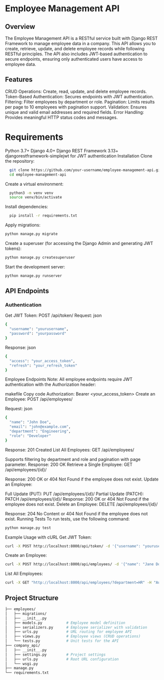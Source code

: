# Employee Management API

## Overview
The Employee Management API is a RESTful service built with Django REST Framework to manage employee data in a company. This API allows you to create, retrieve, update, and delete employee records while following RESTful principles. The API also includes JWT-based authentication to secure endpoints, ensuring only authenticated users have access to employee data.

## Features
CRUD Operations: Create, read, update, and delete employee records.
Token-Based Authentication: Secures endpoints with JWT authentication.
Filtering: Filter employees by department or role.
Pagination: Limits results per page to 10 employees with pagination support.
Validation: Ensures unique and valid email addresses and required fields.
Error Handling: Provides meaningful HTTP status codes and messages.

# Requirements
Python 3.7+
Django 4.0+
Django REST Framework 3.13+
djangorestframework-simplejwt for JWT authentication
Installation
Clone the repository:

```bash
  git clone https://github.com/your-username/employee-management-api.git
  cd employee-management-api
```

Create a virtual environment:
```bash
  python3 -m venv venv
  source venv/bin/activate
```

Install dependencies:
```bash
  pip install -r requirements.txt
```

Apply migrations:
```bash
python manage.py migrate
```

Create a superuser (for accessing the Django Admin and generating JWT tokens):
```bash
python manage.py createsuperuser
```

Start the development server:
```bash
python manage.py runserver
```

## API Endpoints
### Authentication
Get JWT Token: POST /api/token/
Request:
json
```bash
{
  "username": "yourusername",
  "password": "yourpassword"
}
```

Response:
json
```bash
{
  "access": "your_access_token",
  "refresh": "your_refresh_token"
}
```

Employee Endpoints
Note: All employee endpoints require JWT authentication with the Authorization header:

makefile
Copy code
Authorization: Bearer <your_access_token>
Create an Employee: POST /api/employees/

Request:
json
```bash
{
  "name": "John Doe",
  "email": "john@example.com",
  "department": "Engineering",
  "role": "Developer"
}
```
Response: 201 Created
List All Employees: GET /api/employees/

Supports filtering by department and role and pagination with page parameter.
Response: 200 OK
Retrieve a Single Employee: GET /api/employees/{id}/

Response: 200 OK or 404 Not Found if the employee does not exist.
Update an Employee:

Full Update (PUT): PUT /api/employees/{id}/
Partial Update (PATCH): PATCH /api/employees/{id}/
Response: 200 OK or 404 Not Found if the employee does not exist.
Delete an Employee: DELETE /api/employees/{id}/

Response: 204 No Content or 404 Not Found if the employee does not exist.
Running Tests
To run tests, use the following command:

```bash
python manage.py test
```

Example Usage with cURL
Get JWT Token:

```bash
curl -X POST http://localhost:8000/api/token/ -d '{"username": "yourusername", "password": "yourpassword"}' -H "Content-Type: application/json"
```

Create an Employee:

```bash
curl -X POST http://localhost:8000/api/employees/ -d '{"name": "Jane Doe", "email": "jane@example.com", "department": "HR", "role": "Manager"}' -H "Authorization: Bearer <your_access_token>" -H "Content-Type: application/json"
```

List All Employees:

```bash
curl -X GET "http://localhost:8000/api/employees/?department=HR" -H "Authorization: Bearer <your_access_token>"
```

## Project Structure
```bash
├── employees/
│   ├── migrations/
│   ├── __init__.py
│   ├── models.py           # Employee model definition
│   ├── serializers.py      # Employee serializer with validation
│   ├── urls.py             # URL routing for employee API
│   ├── views.py            # Employee views (CRUD operations)
│   └── tests.py            # Unit tests for the API
├── company_api/
│   ├── __init__.py
│   ├── settings.py         # Project settings
│   ├── urls.py             # Root URL configuration
│   └── wsgi.py
├── manage.py
└── requirements.txt
```
